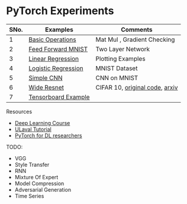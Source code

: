 # PyTorch Experiments


SNo.| Examples | Comments
--- | --- | --- |
1 | [Basic Operations](https://github.com/krishnakalyan3/LearnPyTorch/blob/master/src/00_basic.py) | Mat Mul , Gradient Checking
2 | [Feed Forward MNIST](https://github.com/krishnakalyan3/LearnPyTorch/blob/master/src/01_feed_forward.py) | Two Layer Network
3 | [Linear Regression](https://github.com/krishnakalyan3/LearnPyTorch/blob/master/src/02_linear_regression.py) | Plotting Examples
4 | [Logistic Regression](https://github.com/krishnakalyan3/LearnPyTorch/blob/master/src/03_logistic_regression.py) | MNIST Dataset
5 | [Simple CNN](https://github.com/krishnakalyan3/LearnPyTorch/blob/master/src/04_simple_cnn.py) |CNN on MNIST
6 | [Wide Resnet](https://github.com/krishnakalyan3/LearnPyTorch/blob/master/src/05_resnet.py) | CIFAR 10, [original code](https://github.com/xternalz/WideResNet-pytorch/blob/master/train.py), [arxiv](https://arxiv.org/abs/1605.07146)
7 | [Tensorboard Example]()

Resources
- [Deep Learning Course](https://fleuret.org/dlc/)
- [ULaval Tutorial](https://github.com/soravux/pytorch_tutorial)
- [PyTorch for DL researchers](https://github.com/yunjey/pytorch-tutorial)

TODO:
- VGG
- Style Transfer
- RNN
- Mixture Of Expert
- Model Compression
- Adversarial Generation
- Time Series